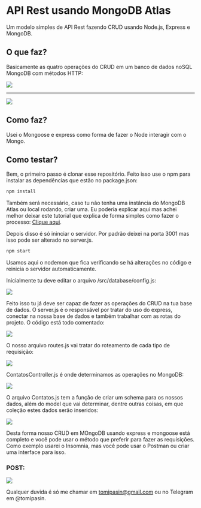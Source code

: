 # API Rest usando MongoDB Atlas
Um modelo simples de API Rest fazendo CRUD usando Node.js, Express e MongoDB.

## O que faz?
Basicamente as quatro operações do CRUD em um banco de dados noSQL MongoDB com métodos HTTP:

<img src="https://tomipasin.com/diversos/CRUD.jpg" />
<hr/>
<img src="https://tomipasin.com/diversos/httpcrud.png" />

## Como faz?
Usei o Mongoose e express como forma de fazer o Node interagir com o Mongo.

## Como testar?
Bem, o primeiro passo é clonar esse repositório.
Feito isso use o npm para instalar as dependências que estão no package.json:

```sh
npm install
```

Também será necessário, caso tu não tenha uma instância do MongoDB Atlas ou local rodando, criar uma. Eu poderia explicar aqui mas achei melhor deixar este tutorial que explica de forma simples como fazer o processo: <a href="https://medium.com/reprogramabr/conectando-no-banco-de-dados-cloud-mongodb-atlas-bca63399693f#:~:text=Primeiro%20passo%20%C3%A9%20criar%20uma,%2C%20pois%20demora%20para%20carregar..">Clique aqui</a>. 

Depois disso é só ininciar o servidor. Por padrão deixei na porta 3001 mas isso pode ser alterado no server.js.

```sh
npm start
```

Usamos aqui o nodemon que fica verificando se há alterações no código e reinicia o servidor automaticamente.

Inicialmente tu deve editar o arquivo /src/database/config.js: 

<img src="https://tomipasin.com/diversos/configdatabase.svg" />

Feito isso tu já deve ser capaz de fazer as operações do CRUD na tua base de dados. 
O server.js é o responsável por tratar do uso do express, conectar na nossa base de dados e também trabalhar com as rotas do projeto. O código está todo comentado:

<img src="https://tomipasin.com/diversos/server.svg" />


O nosso arquivo routes.js vai tratar do roteamento de cada tipo de requisição:

<img src="https://tomipasin.com/diversos/routes.svg" />

ContatosController.js é onde determinamos as operações no MongoDB:

<img src="https://tomipasin.com/diversos/controller.svg" />

O arquivo Contatos.js tem a função de criar um schema para os nossos dados, além do model que vai determinar, dentre outras coisas, em que coleção estes dados serão inseridos:

<img src="https://tomipasin.com/diversos/contatos.svg" />

Desta forma nosso CRUD em MOngoDB usando express e mongoose está completo e você pode usar o método que preferir para fazer as requisições. Como exemplo usarei o Insomnia, mas você pode usar o Postman ou criar uma interface para isso.

### POST:

<img src="https://tomipasin.com/diversos/POST.png" />


Qualquer duvida é só me chamar em tomipasin@gmail.com ou no Telegram em @tomipasin.